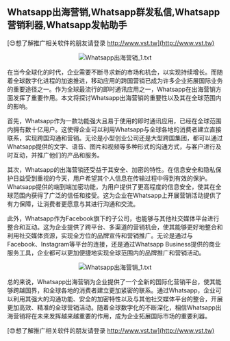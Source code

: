 ## **Whatsapp出海营销,Whatsapp群发私信,Whatsapp营销利器,Whatsapp发帖助手**

[😍想了解推广相关软件的朋友请登录 http://www.vst.tw](http://www.vst.tw)

 <center><img src="https://vst.tw/MP4/tuiguang/png/5.png" alt="Whatsapp出海营销_1.txt"></center>

在当今全球化的时代，企业需要不断寻求新的市场和机会，以实现持续增长。而随着全球数字化进程的加速推进，移动应用的跨国营销已成为许多企业拓展国际业务的重要途径之一。作为全球最流行的即时通讯应用之一，Whatsapp在出海营销方面发挥了重要作用。本文将探讨Whatsapp出海营销的重要性以及其在全球范围内的影响。

首先，Whatsapp作为一款功能强大且易于使用的即时通讯应用，已经在全球范围内拥有数十亿用户。这使得企业可以利用Whatsapp与全球各地的消费者建立直接联系，实现跨国沟通和营销。无论是小型创业公司还是大型跨国集团，都可以通过Whatsapp提供的文字、语音、图片和视频等多种形式的沟通方式，与客户进行及时互动，并推广他们的产品和服务。

其次，Whatsapp的出海营销还受益于其安全、加密的特性。在信息安全和隐私保护日益受到重视的今天，用户希望其个人信息在传输过程中得到有效的保护。Whatsapp提供的端到端加密功能，为用户提供了更高程度的信息安全，使其在全球范围内获得了广泛的信任和接受。这为企业在Whatsapp上开展营销活动提供了有力保障，让消费者更愿意与其进行沟通和交流。

此外，Whatsapp作为Facebook旗下的子公司，也能够与其他社交媒体平台进行整合和互动。这为企业提供了跨平台、多渠道的营销机会，使其能够更好地整合和利用社交媒体资源，实现全方位的品牌宣传和营销推广。无论是通过与Facebook、Instagram等平台的连接，还是通过Whatsapp Business提供的商业服务工具，企业都可以更加便捷地实现全球范围内的品牌推广和营销活动。

 <center><img src="https://vst.tw/MP4/tuiguang/png/1.png" alt="Whatsapp出海营销_1.txt"></center>

总的来说，Whatsapp出海营销为企业提供了一个全新的国际化营销平台，使其能够跨越国界，和全球各地的消费者建立更加紧密的联系。通过Whatsapp，企业可以利用其强大的沟通功能、安全的加密特性以及与其他社交媒体平台的整合，开展更加高效、精准的全球营销活动。随着全球数字化的不断深化，相信Whatsapp出海营销将在未来发挥越来越重要的作用，成为企业拓展国际市场的重要利器。

[😍想了解推广相关软件的朋友请登录 http://www.vst.tw](http://www.vst.tw)



